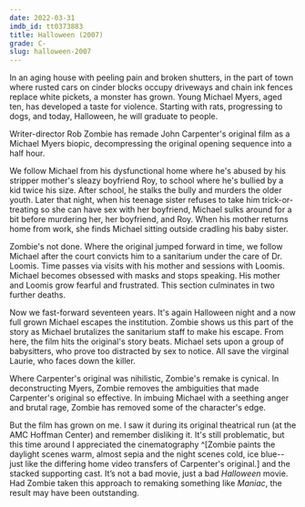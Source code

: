 ```yaml
---
date: 2022-03-31
imdb_id: tt0373883
title: Halloween (2007)
grade: C-
slug: halloween-2007
---
```


In an aging house with peeling pain and broken shutters, in the part of town where rusted cars on cinder blocks occupy driveways and chain ink fences replace white pickets, a monster has grown. Young Michael Myers, aged ten, has developed a taste for violence. Starting with rats, progressing to dogs, and today, Halloween, he will graduate to people.

<!-- end -->

Writer-director Rob Zombie has remade <span data-imdb-id="tt0077651">John Carpenter's original film</span> as a Michael Myers biopic, decompressing the original opening sequence into a half hour.

We follow Michael from his dysfunctional home where he's abused by his stripper mother's sleazy boyfriend Roy, to school where he's bullied by a kid twice his size. After school, he stalks the bully and murders the older youth. Later that night, when his teenage sister refuses to take him trick-or-treating so she can have sex with her boyfriend, Michael sulks around for a bit before murdering her, her boyfriend, and Roy. When his mother returns home from work, she finds Michael sitting outside cradling his baby sister.

Zombie's not done. Where the original jumped forward in time, we follow Michael after the court convicts him to a sanitarium under the care of Dr. Loomis. Time passes via visits with his mother and sessions with Loomis. Michael becomes obsessed with masks and stops speaking. His mother and Loomis grow fearful and frustrated. This section culminates in two further deaths.

Now we fast-forward seventeen years. It's again Halloween night and a now full grown Michael escapes the institution. Zombie shows us this part of the story as Michael brutalizes the sanitarium staff to make his escape. From here, the film hits the original's story beats. Michael sets upon a group of babysitters, who prove too distracted by sex to notice. All save the virginal Laurie, who faces down the killer.

Where Carpenter's original was nihilistic, Zombie's remake is cynical. In deconstructing Myers, Zombie removes the ambiguities that made Carpenter's original so effective. In imbuing Michael with a seething anger and brutal rage, Zombie has removed some of the character's edge.

But the film has grown on me. I saw it during its original theatrical run (at the AMC Hoffman Center) and remember disliking it. It's still problematic, but this time around I appreciated the cinematography ^[Zombie paints the daylight scenes warm, almost sepia and the night scenes cold, ice blue--just like the differing home video transfers of Carpenter's original.] and the stacked supporting cast. It’s not a bad movie, just a bad _Halloween_ movie. Had Zombie taken this approach to remaking something like <span data-imdb-id="tt0081114">_Maniac_</span>, the result may have been outstanding.
